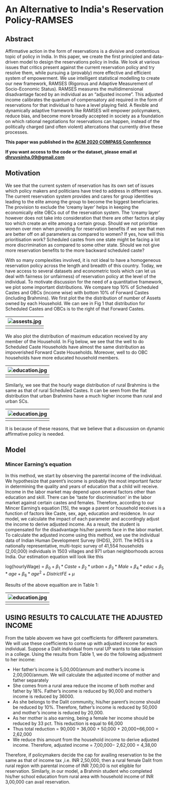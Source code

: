 # An Alternative to India's Reservation Policy-RAMSES

## Abstract 

Affirmative action in the form of reservations is a divisive
and contentious topic of policy in India. In this paper, we
create the first principled and data-driven model to design the
reservations policy in India. We look at various issues that
critics present against the current reservation policy and try
resolve them, while pursuing a (provably) more effective and
efficient system of empowerment. We use intelligent statistical
modelling to create our new framework, RAMSES (Rigorous
and Adaptive Measurement of Socio-Economic Status). RAMSES measures the multidimensional disadvantage faced by an
individual as an “adjusted income”. This adjusted income calibrates the quantum of compensatory aid required in the form
of reservations for that individual to have a level playing field.
A flexible and dynamically adaptive framework like RAMSES
will empower policymakers, reduce bias, and become more
broadly accepted in society as a foundation on which rational
negotiations for reservations can happen, instead of the politically charged (and often violent) altercations that currently
drive these processes.

**This paper was published in the [ACM 2020 COMPASS Connference](https://dl.acm.org/doi/abs/10.1145/3378393.3402240)**

**If you want access to the code or the dataset, please email at dhruvsinha.09@gmail.com**

## Motivation

We see that the current system of reservation has its own set
of issues which policy makers and politicians have tried to
address in different ways. The current reservation system
provides and cares for group identities leading to the elite
among the group to become the biggest beneficiaries. The
provision to exclude the ‘creamy layer’ helps in keeping the
economically elite OBCs out of the reservation system. The
‘creamy layer’ however does not take into consideration that
there are other factors at play too which create an elite among
a certain group. Should we not prioritise women over men
when providing for reservation benefits if we see that men are
better off on all parameters as compared to women? If yes,
how will this prioritisation work? Scheduled castes from one
state might be facing a lot more discrimination as compared to
some other state. Should we not give more reservation benefits
to the more backward scheduled caste?

With so many complexities involved, it is not ideal to have a
homogeneous reservation policy across the length and breadth
of this country. Today, we have access to several datasets
and econometric tools which can let us deal with fairness (or
unfairness) of reservation policy at the level of the individual.
To motivate discussion for the need of a quantitative framework, we plot some important distributions. We compare top
10% of Scheduled Castes and OBCs (income wise) with bottom 10% of Forward Castes (including Brahmins). We first
plot the the distribution of number of Assets owned by each
Household. We can see in Fig 1 that distribution for Scheduled Castes and
OBCs is to the right of that Forward Castes.

| ![assests.jpg](/ramses-images/assets.jpg) | 
|:--:| 
||

We also plot the distribution of maximum education received
by any member of the Household. In Fig below, we see that the well to do Scheduled Caste
Households have almost the same distribution as impoverished Forward Caste Households. Moreover, well to do OBC
households have more educated household members. 

| ![education.jpg](/ramses-images/education.jpg) | 
|:--:| 
||

Similarly, we see that the
hourly wage distribution of rural Brahmins is the same as
that of rural Scheduled Castes. It can be seen from the flat
distribution that urban Brahmins have a much higher income
than rural and urban SCs.


| ![education.jpg](/ramses-images/rural_urban.jpg) | 
|:--:| 
||

It is because of these reasons, that we believe that a discussion on dynamic affirmative policy is needed. 

## Model

### Mincer Earning’s equation

In this method, we start by observing the parental income
of the individual. We hypothesize that parent’s income is probably the most important factor in determining the quality and
years of education that a child will receive. Income in the labor
market may depend upon several factors other than education
and skill. There can be 'taste for discrimination' in the labor
market against certain castes and females. Therefore, according to our Mincer Earning’s equation [15], the wage a parent or
household receives is a function of factors like Caste, sex, age,
education and residence. In our model, we calculate the impact
of each parameter and accordingly adjust the income to derive
adjusted income. As a result, the student is compensated for
the disadvantage his/her parents face in the labor market. To
calculate the adjusted income using this method, we use the
individual data of Indian Human Development Survey (IHDS),
2011. The IHDS is a nationally representative, multi-topic
survey of 41,554 households (2,00,000) individuals in 1503
villages and 971 urban neighborhoods across India. Our
estimation equation will look like this

log(hourlyWage) = $\beta_0+\beta_1 * Caste + \beta_2 * urban + \beta_3 * Male + \beta_4 * educ + \beta_5 * age + \beta_6 * age^2 + District FE +\mu$ 

Results of the above equaltion are in Table 1: 

| ![education.jpg](/ramses-images/table1.jpg) | 
|:--:| 
||

## USING RESULTS TO CALCULATE THE ADJUSTED INCOME

From the table abovem we have got coefficients for different
parameters. We will use these coefficients to come up with adjusted income for each individual. Suppose a Dalit individual
from rural UP wants to take admission in a college. Using the
results from Table 1, we do the following adjustment to her
income:

* Her father’s income is 5,00,000/annum and mother’s income is 2,00,000/annum. We will calculate the adjusted income of mother and father
separately
* She comes from a rural area reduce the income of both
mother and father by 18%. Father’s income is reduced by
90,000 and mother’s income is reduced by 36000.
* As she belongs to the Dalit community, his/her parent’s
income should be reduced by 10%. Therefore, father’s income is reduced by 50,000 and mother’s income is reduced
by 20,000.
* As her mother is also earning, being a female her income
should be reduced by 33 pct. This reduction is equal to
66,000
* Thus total reduction = 90,000 + 36,000 + 50,000 +
20,000+66,000 = 2,62,000
* We reduce this amount from the household income to derive
adjusted income. Therefore, adjusted income = 7,00,000−
2,62,000 = 4,38,00


Therefore, if policymakers decide the cap for availing reservation to be the same as that of income tax ,i.e. INR 2,50,000,
then a rural female Dalit from rural region with parental income of INR 7,00,00 is not eligible for reservation. Similarly, in our model, a Brahmin student who completed his/her
school education from rural area with household income of
INR 3,00,000 can avail reservation.

